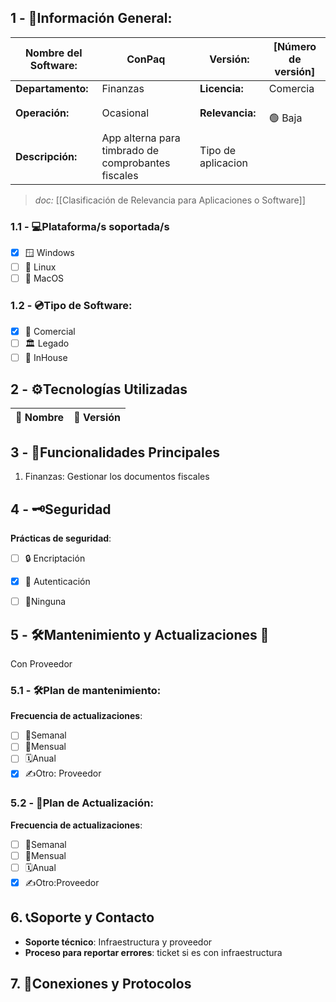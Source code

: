 ## **1 - 📓Información General:**

| **Nombre del Software:** | ConPaq                                             | **Versión:**       | [Número de versión] |
| ------------------------ | -------------------------------------------------- | ------------------ | ------------------- |
| **Departamento:**        | Finanzas                                           | **Licencia:**      | Comercia            |
| **Operación:**           | Ocasional                                          | **Relevancia:**    | <br>🟢 Baja  <br>   |
| **Descripción:**         | App alterna para timbrado de comprobantes fiscales | Tipo de aplicacion |                     |
> _doc:_ [[Clasificación de Relevancia para Aplicaciones o Software]]

### **1.1 - 💻Plataforma/s soportada/s**
- [x] 🪟 Windows 
- [ ] 🐧 Linux 
- [ ] 🍏 MacOS 

### **1.2 - 💿Tipo de Software:**
- [x] 💼 Comercial 
- [ ] 🏛️ Legado 
- [ ] 🏢 InHouse 

## **2 - ⚙️Tecnologías Utilizadas**

| 📝 Nombre             | 🔢 Versión               |
| --------------------- | ------------------------ |


## **3 - 📃Funcionalidades Principales**
1. Finanzas: Gestionar los documentos fiscales

## 4 - 🗝️Seguridad
**Prácticas de seguridad**:
- [ ] 🔒 Encriptación
- [x] 🔑 Autenticación 
- [ ] 🚫Ninguna 


## **5 - 🛠️Mantenimiento y Actualizaciones 🔁**
Con Proveedor

### **5.1 - 🛠️Plan de mantenimiento:** 
**Frecuencia de actualizaciones**:
- [ ] 🔄Semanal 
- [ ] 📅Mensual 
- [ ] 🗓️Anual 
- [x] ✍️Otro: Proveedor
### **5.2 - 🔁Plan de Actualización:** 
**Frecuencia de actualizaciones**:
- [ ] 🔄Semanal 
- [ ] 📅Mensual 
- [ ] 🗓️Anual 
- [x] ✍️Otro:Proveedor

## 6. 📞Soporte y Contacto
- **Soporte técnico**: Infraestructura y proveedor
- **Proceso para reportar errores**: ticket si es con infraestructura

## 7. 🛜Conexiones y Protocolos



